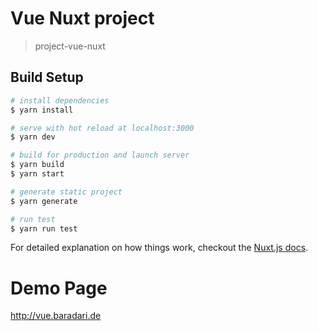 # Vue Nuxt project

> project-vue-nuxt

## Build Setup

``` bash
# install dependencies
$ yarn install

# serve with hot reload at localhost:3000
$ yarn dev

# build for production and launch server
$ yarn build
$ yarn start

# generate static project
$ yarn generate

# run test
$ yarn run test
```

For detailed explanation on how things work, checkout the [Nuxt.js docs](https://github.com/nuxt/nuxt.js).

# Demo Page

http://vue.baradari.de
